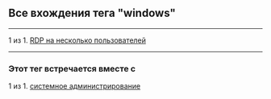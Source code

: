 ## Все вхождения тега "windows"

---

1 из 1. [RDP на несколько пользователей](./2020-07-17_windows_multiuser_rdp.md)


---

### Этот тег встречается вместе с


1 из 1. [системное администрирование](./meta_sistemnoe_administrirovanie.md)

